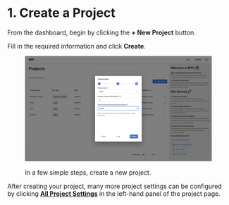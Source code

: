 # 1. Create a Project

From the dashboard, begin by clicking the **+ New Project** button.&#x20;

Fill in the required information and click **Create**.

<div align="left">

<figure><img src="../../.gitbook/assets/image (1) (1).png" alt="" width="563"><figcaption><p>In a few simple steps, create a new project. </p></figcaption></figure>

</div>

After creating your project, many more project settings can be configured by clicking [**All Project Settings**](all-project-settings.md) in the left-hand panel of the project page. &#x20;
